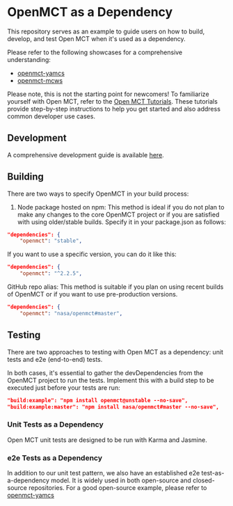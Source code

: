# OpenMCT as a Dependency

This repository serves as an example to guide users on how to build, develop, and test Open MCT when it's used as a dependency.

Please refer to the following showcases for a comprehensive understanding:

- [openmct-yamcs](https://github.com/akhenry/openmct-yamcs)
- [openmct-mcws](https://github.com/NASA-AMMOS/openmct-mcws)

Please note, this is not the starting point for newcomers! To familiarize yourself with Open MCT, refer to the [Open MCT Tutorials](https://github.com/nasa/openmct-tutorial). These tutorials provide step-by-step instructions to help you get started and also address common developer use cases.

## Development

A comprehensive development guide is available [here](https://github.com/nasa/openmct/blob/master/API.md#developing-applications-with-open-mct).

## Building

There are two ways to specify OpenMCT in your build process:

1. Node package hosted on npm:
   This method is ideal if you do not plan to make any changes to the core OpenMCT project or if you are satisfied with using older/stable builds. Specify it in your package.json as follows:
   
```json
"dependencies": {
    "openmct": "stable",
```
If you want to use a specific version, you can do it like this:

```json
"dependencies": {
    "openmct": "^2.2.5",
```
GitHub repo alias:
This method is suitable if you plan on using recent builds of OpenMCT or if you want to use pre-production versions.

```json
"dependencies": {
    "openmct": "nasa/openmct#master",
```

## Testing
There are two approaches to testing with Open MCT as a dependency: unit tests and e2e (end-to-end) tests.

In both cases, it's essential to gather the devDependencies from the OpenMCT project to run the tests. Implement this with a build step to be executed just before your tests are run:

```json
"build:example": "npm install openmct@unstable --no-save",
"build:example:master": "npm install nasa/openmct#master --no-save",
```

### Unit Tests as a Dependency
Open MCT unit tests are designed to be run with Karma and Jasmine.

### e2e Tests as a Dependency
In addition to our unit test pattern, we also have an established e2e test-as-a-dependency model. It is widely used in both open-source and closed-source repositories. For a good open-source example, please refer to [openmct-yamcs](https://github.com/akhenry/openmct-yamcs/blob/master/tests/README.md)
